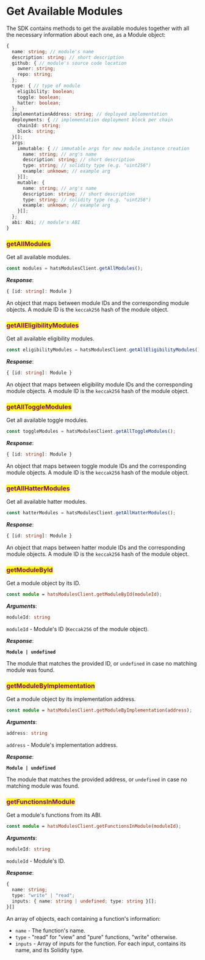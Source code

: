 # Get Available Modules

The SDK contains methods to get the available modules together with all the necessary information about each one, as a Module object:

```typescript
{
  name: string; // module's name 
  description: string; // short description
  github: { // module's source code location 
    owner: string;
    repo: string;
  };
  type: { // type of module
    eligibility: boolean;
    toggle: boolean;
    hatter: boolean;
  };
  implementationAddress: string; // deployed implementation 
  deployments: { // implementation deployment block per chain
    chainId: string;
    block: string;
  }[];
  args: 
    immutable: { // immutable args for new module instance creation
      name: string; // arg's name
      description: string; // short description
      type: string; // solidity type (e.g. "uint256")
      example: unknown; // example arg 
    }[];
    mutable: {
      name: string; // arg's name
      description: string; // short description
      type: string; // solidity type (e.g. "uint256")
      example: unknown; // example arg 
    }[];
  };
  abi: Abi; // module's ABI
}
```

### <mark style="color:purple;">getAllModules</mark>

Get all available modules.

```typescript
const modules = hatsModulesClient.getAllModules();
```

_**Response**_:

```typescript
{ [id: string]: Module }
```

An object that maps between module IDs and the corresponding module objects. A module ID is the `keccak256` hash of the module object.

### <mark style="color:purple;">getAllEligibilityModules</mark>

Get all available eligibility modules.

```typescript
const eligibilityModules = hatsModulesClient.getAllEligibilityModules();
```

_**Response**_:

```typescript
{ [id: string]: Module }
```

An object that maps between eligibility module IDs and the corresponding module objects. A module ID is the `keccak256` hash of the module object.

### <mark style="color:purple;">getAllToggleModules</mark>

Get all available toggle modules.

```typescript
const toggleModules = hatsModulesClient.getAllToggleModules();
```

_**Response**_:

```typescript
{ [id: string]: Module }
```

An object that maps between toggle module IDs and the corresponding module objects. A module ID is the `keccak256` hash of the module object.

### <mark style="color:purple;">getAllHatterModules</mark>

Get all available hatter modules.

```typescript
const hatterModules = hatsModulesClient.getAllHatterModules();
```

_**Response**_:

```typescript
{ [id: string]: Module }
```

An object that maps between hatter module IDs and the corresponding module objects. A module ID is the `keccak256` hash of the module object.

### <mark style="color:purple;">getModuleById</mark>

Get a module object by its ID.

```typescript
const module = hatsModulesClient.getModuleById(moduleId);
```

_**Arguments**_:

```typescript
moduleId: string
```

`moduleId` - Module's ID (`Keccak256` of the module object).

_**Response**_:

<pre class="language-typescript"><code class="lang-typescript"><strong>Module | undefined
</strong></code></pre>

The module that matches the provided ID, or `undefined` in case no matching module was found.

### <mark style="color:purple;">getModuleByImplementation</mark>

Get a module object by its implementation address.

```typescript
const module = hatsModulesClient.getModuleByImplementation(address);
```

_**Arguments**_:

```typescript
address: string
```

`address` - Module's implementation address.

_**Response**_:

<pre class="language-typescript"><code class="lang-typescript"><strong>Module | undefined
</strong></code></pre>

The module that matches the provided address, or `undefined` in case no matching module was found.

### <mark style="color:purple;">getFunctionsInModule</mark>

Get a module's functions from its ABI.

```typescript
const module = hatsModulesClient.getFunctionsInModule(moduleId);
```

_**Arguments**_:

```typescript
moduleId: string
```

`moduleId` - Module's ID.

_**Response**_:

```typescript
{
  name: string;
  type: "write" | "read";
  inputs: { name: string | undefined; type: string }[];
}[]
```

An array of objects, each containing a function's information:

* `name` - The function's name.
* `type` - "read" for "view" and "pure" functions, "write" otherwise.
* `inputs` - Array of inputs for the function. For each input, contains its name, and its Solidity type.

